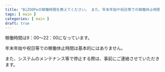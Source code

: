 ```yaml
---
title: "BiZOOPeの稼働時間を教えてください。 また、年末年始や祝日等での稼働休止時間はありますか。"
tags: [ main ]
categories: [ main ]
draft: true
---
```


稼働時間は9：00～22：00になっています。

年末年始や祝日等での稼働休止時間は基本的にはありません。

また、システムのメンテナンス等で停止する際は、事前にご連絡させていただきます。
